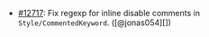 * [#12717](https://github.com/rubocop/rubocop/issues/12717): Fix regexp for inline disable comments in `Style/CommentedKeyword`. ([@jonas054][])
